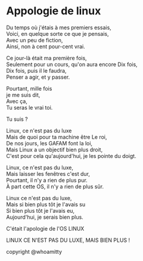 # Appologie de linux

Du temps où j'étais à mes premiers essais,  
Voici, en quelque sorte ce que je pensais,  
Avec un peu de fiction,  
Ainsi, non à cent pour-cent vrai.  

Ce jour-là était ma première fois,  
Seulement pour un cours, qu'on aura encore Dix fois,  
Dix fois, puis il le faudra,  
Penser a agir, et y passer.  

Pourtant, mille fois  
je me suis dit,  
Avec ça,  
Tu seras le vrai toi.  

Tu suis ?  

Linux, ce n'est pas du luxe  
Mais de quoi pour ta machine être Le roi,  
De nos jours, les GAFAM font la loi,  
Mais Linux a un objectif bien plus droit,  
C'est pour cela qu'aujourd'hui, je les pointe du doigt.  

Linux, ce n'est pas du luxe,  
Mais laisser les fenêtres c'est dur,  
Pourtant, il n'y a rien de plus pur.  
À part cette OS, il n'y a rien de plus sûr.  

Linux ce n'est pas du luxe,  
Mais si bien plus tôt je l'avais su  
Si bien plus tôt je l'avais eu,  
Aujourd'hui, je serais bien plus.  

C'était l'apologie de l'OS LINUX  

LINUX CE N'EST PAS DU LUXE, MAIS BIEN PLUS !  


copyright @whoamitty